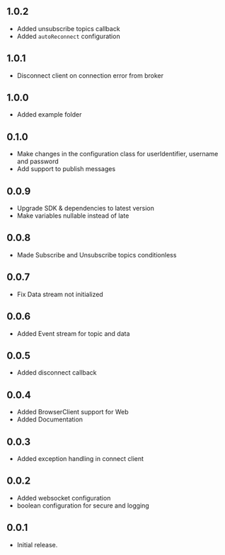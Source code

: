 ## 1.0.2

- Added unsubscribe topics callback
- Added `autoReconnect` configuration

## 1.0.1

- Disconnect client on connection error from broker

## 1.0.0

- Added example folder

## 0.1.0

- Make changes in the configuration class for userIdentifier, username and password
- Add support to publish messages

## 0.0.9

- Upgrade SDK & dependencies to latest version
- Make variables nullable instead of late

## 0.0.8

- Made Subscribe and Unsubscribe topics conditionless

## 0.0.7

- Fix Data stream not initialized

## 0.0.6

- Added Event stream for topic and data

## 0.0.5

- Added disconnect callback

## 0.0.4

- Added BrowserClient support for Web
- Added Documentation

## 0.0.3

- Added exception handling in connect client

## 0.0.2

- Added websocket configuration
- boolean configuration for secure and logging

## 0.0.1

- Initial release.
